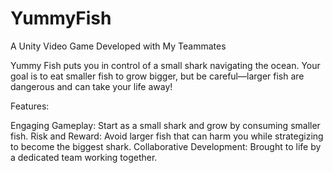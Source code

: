 # YummyFish

A Unity Video Game Developed with My Teammates

Yummy Fish puts you in control of a small shark navigating the ocean. Your goal is to eat smaller fish to grow bigger, but be careful—larger fish are dangerous and can take your life away!

Features:

Engaging Gameplay: Start as a small shark and grow by consuming smaller fish.
Risk and Reward: Avoid larger fish that can harm you while strategizing to become the biggest shark.
Collaborative Development: Brought to life by a dedicated team working together.
